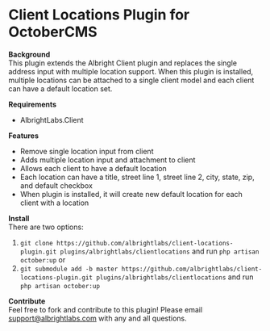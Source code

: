 # Client Locations Plugin for OctoberCMS

**Background**  
This plugin extends the Albright Client plugin and replaces the single address input with multiple location support. When this plugin is installed, multiple locations can be attached to a single client model and each client can have a default location set.

**Requirements**
- AlbrightLabs.Client

**Features**  
- Remove single location input from client
- Adds multiple location input and attachment to client
- Allows each client to have a default location
- Each location can have a title, street line 1, street line 2, city, state, zip, and default checkbox
- When plugin is installed, it will create new default location for each client with a location

**Install**  
There are two options:
1. `git clone https://github.com/albrightlabs/client-locations-plugin.git plugins/albrightlabs/clientlocations` and run `php artisan october:up` or
2. `git submodule add -b master https://github.com/albrightlabs/client-locations-plugin.git plugins/albrightlabs/clientlocations` and run `php artisan october:up`

**Contribute**  
Feel free to fork and contribute to this plugin! Please email support@albrightlabs.com with any and all questions.

